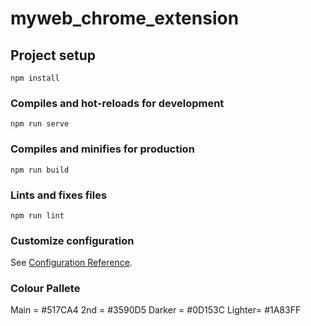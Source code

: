 # myweb_chrome_extension

## Project setup
```
npm install
```

### Compiles and hot-reloads for development
```
npm run serve
```

### Compiles and minifies for production
```
npm run build
```

### Lints and fixes files
```
npm run lint
```

### Customize configuration
See [Configuration Reference](https://cli.vuejs.org/config/).

### Colour Pallete
Main = #517CA4
2nd = #3590D5
Darker = #0D153C
Lighter= #1A83FF
